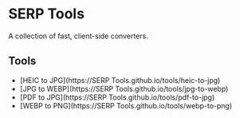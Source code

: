 # SERP Tools

A collection of fast, client-side converters.

## Tools
<!-- TOOLS:START -->

- [HEIC to JPG](https://SERP Tools.github.io/tools/heic-to-jpg)
- [JPG to WEBP](https://SERP Tools.github.io/tools/jpg-to-webp)
- [PDF to JPG](https://SERP Tools.github.io/tools/pdf-to-jpg)
- [WEBP to PNG](https://SERP Tools.github.io/tools/webp-to-png)

<!-- TOOLS:END -->
